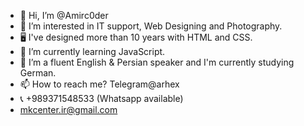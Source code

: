 - 👋 Hi, I’m @Amirc0der
- 👀 I’m interested in IT support, Web Designing and Photography.
- 🖥 I've designed more than 10 years with HTML and CSS.
- 🌱 I’m currently learning JavaScript. 
- 💞️ I’m a fluent English & Persian speaker and I'm currently studying German. 
- 📫 How to reach me?
          Telegram@arhex
- 📞 +989371548533 (Whatsapp available)
- mkcenter.ir@gmail.com

<!---
Amirc0der/Amirc0der is a ✨ special ✨ repository because its `README.md` (this file) appears on your GitHub profile.
You can click the Preview link to take a look at your changes.
--->
